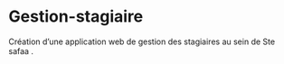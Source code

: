 # Gestion-stagiaire
Création d’une application web de gestion des stagiaires au sein de Ste safaa .
